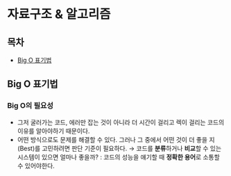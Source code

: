 # 자료구조 & 알고리즘

## 목차

- [Big O 표기법](#big-o-표기법)

## Big O 표기법

### Big O의 필요성

- 그저 굴러가는 코드, 에러만 잡는 것이 아니라 더 시간이 걸리고 렉이 걸리는 코드의 이유를 알아야하기 때문이다.
- 어떤 방식으로도 문제를 해결할 수 있다. 그러나 그 중에서 어떤 것이 더 좋을 지(Best)를 고민하려면 판단 기준이 필요하다.
  → 코드를 **분류**하거나 **비교**할 수 있는 시스템이 있으면 얼마나 좋을까?
  : 코드의 성능을 얘기할 때 **정확한 용어**로 소통할 수 있어야한다.

